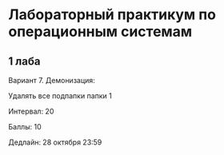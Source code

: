 # Лабораторный практикум по операционным системам

## 1 лаба

Вариант 7. Демонизация:

Удалять все подпапки папки 1

Интервал: 20

Баллы: 10

Дедлайн: 28 октября 23:59
